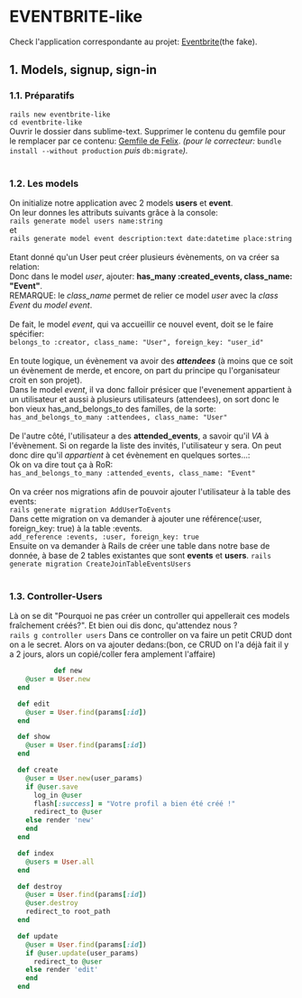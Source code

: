 # EVENTBRITE-like

Check l'application correspondante au projet: [Eventbrite](https://quiet-coast-33347.herokuapp.com/)(the fake).

## 1. Models, signup, sign-in

### 1.1. Préparatifs
`rails new eventbrite-like`<br/>
`cd eventbrite-like`<br/>
Ouvrir le dossier dans sublime-text. Supprimer le contenu du gemfile pour le remplacer par ce contenu: [Gemfile de Felix](https://github.com/felhix/cheat_sheets/blob/master/Ruby/Gemfile.rb).
*(pour le correcteur:* `bundle install --without production` *puis* `db:migrate`*).*
<br/>
<br/>
### 1.2. Les models

On initialize notre application avec 2 models **users** et **event**. </br>
On leur donnes les attributs suivants grâce à la console:</br>
`rails generate model users name:string` </br>
et</br>
`rails generate model event description:text date:datetime place:string`
<br/>
<br/>
Etant donné qu'un User peut créer plusieurs évènements, on va créer sa relation:<br/>
Donc dans le model *user*, ajouter: **has_many :created_events, class_name: "Event"**.<br/>
REMARQUE: le *class_name* permet de relier ce model *user* avec la *class Event* du *model event*.
<br/>
<br/>
De fait, le model *event*, qui va accueillir ce nouvel event, doit se le faire spécifier: <br/>
`belongs_to :creator, class_name: "User", foreign_key: "user_id"` 
<br/>
<br/>
En toute logique, un évènement va avoir des _**attendees**_ (à moins que ce soit un évènement de merde, et encore, on part du principe qu l'organisateur croit en son projet).<br/>
Dans le model *event*, il va donc falloir présicer que l'evenement appartient à un utilisateur et aussi à plusieurs utilisateurs (attendees), on sort donc le bon vieux has_and_belongs_to des familles, de la sorte:<br/>
`has_and_belongs_to_many :attendees, class_name: "User"`
<br/>
<br/>
De l'autre côté, l'utilisateur a des **attended_events**, a savoir qu'il *VA* à l'évènement. Si on regarde la liste des invités, l'utilisateur y sera. On peut donc dire qu'il *appartient* à cet évènement en quelques sortes...:<br/>
Ok on va dire tout ça à RoR:<br/>
`has_and_belongs_to_many :attended_events, class_name: "Event"`
<br/>
<br/>
On va créer nos migrations afin de pouvoir ajouter l'utilisateur à la table des events:<br/>
`rails generate migration AddUserToEvents`<br/>
Dans cette migration on va demander à ajouter une référence(:user, foreign_key: true) à la table :events. <br/>
        `add_reference :events, :user, foreign_key: true`
<br/>
Ensuite on va demander à Rails de créer une table dans notre base de donnée, à base de 2 tables existantes que sont **events** et **users**.
`rails generate migration CreateJoinTableEventsUsers`
<br/>
<br/>
### 1.3. Controller-Users
Là on se dit "Pourquoi ne pas créer un controller qui appellerait ces models fraîchement créés?". Et bien oui dis donc, qu'attendez nous ? <br/>
`rails g controller users`
Dans ce controller on va faire un petit CRUD dont on a le secret. Alors on va ajouter dedans:(bon, ce CRUD on l'a déjà fait il y a 2 jours, alors un copié/coller fera amplement l'affaire)<br/>
``` Ruby
           def new
    @user = User.new
  end

  def edit
    @user = User.find(params[:id])
  end

  def show
    @user = User.find(params[:id])
  end

  def create
    @user = User.new(user_params)
    if @user.save
      log_in @user
      flash[:success] = "Votre profil a bien été créé !"
      redirect_to @user
    else render 'new'
    end
  end

  def index
    @users = User.all
  end

  def destroy
    @user = User.find(params[:id])
    @user.destroy
    redirect_to root_path
  end

  def update
    @user = User.find(params[:id])
    if @user.update(user_params)
      redirect_to @user
    else render 'edit'
    end
  end
```
  











